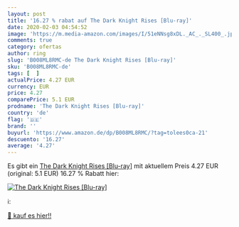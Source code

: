 ```yaml
---
layout: post
title: '16.27 % rabat auf The Dark Knight Rises [Blu-ray]'
date: 2020-02-03 04:54:52
image: 'https://m.media-amazon.com/images/I/51eNNsg8xDL._AC_._SL400_.jpg'
comments: true
category: ofertas
author: ring
slug: 'B008ML8RMC-de The Dark Knight Rises [Blu-ray]'
sku: 'B008ML8RMC-de'
tags: [  ]
actualPrice: 4.27 EUR
currency: EUR
price: 4.27
comparePrice: 5.1 EUR
prodname: 'The Dark Knight Rises [Blu-ray]'
country: 'de'
flag: '🇩🇪'
brand: ''
buyurl: 'https://www.amazon.de/dp/B008ML8RMC/?tag=tolees0ca-21'
descuento: '16.27'
average: '4.27'
---
```


Es gibt ein [The Dark Knight Rises [Blu-ray]](https://www.amazon.de/dp/B008ML8RMC/?tag=tolees0ca-21) mit aktuellem Preis 4.27 EUR (original: 5.1 EUR) 16.27 % Rabatt hier:

[![The Dark Knight Rises [Blu-ray]](https://m.media-amazon.com/images/I/51eNNsg8xDL._AC_._SL400_.jpg)](https://www.amazon.de/dp/B008ML8RMC/?tag=tolees0ca-21)

ℹ️:


[🛒 kauf es hier!!](https://www.amazon.de/dp/B008ML8RMC/?tag=tolees0ca-21)
